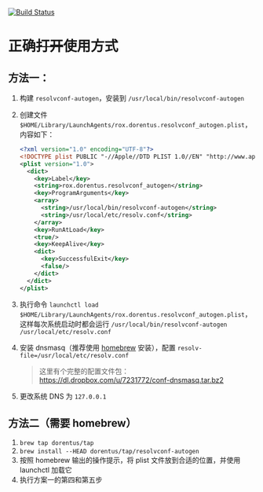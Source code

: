 [![Build Status](https://travis-ci.org/dorentus/resolvconf-autogen.png?branch=master)](https://travis-ci.org/dorentus/resolvconf-autogen)

正确<del>打开</del>使用方式
============

方法一：
-----

1. 构建 `resolvconf-autogen`，安装到 `/usr/local/bin/resolvconf-autogen`
2. 创建文件 `$HOME/Library/LaunchAgents/rox.dorentus.resolvconf_autogen.plist`，内容如下：

    ```xml
    <?xml version="1.0" encoding="UTF-8"?>
    <!DOCTYPE plist PUBLIC "-//Apple//DTD PLIST 1.0//EN" "http://www.apple.com/DTDs/PropertyList-1.0.dtd">
    <plist version="1.0">
      <dict>
        <key>Label</key>
        <string>rox.dorentus.resolvconf_autogen</string>
        <key>ProgramArguments</key>
        <array>
          <string>/usr/local/bin/resolvconf-autogen</string>
          <string>/usr/local/etc/resolv.conf</string>
        </array>
        <key>RunAtLoad</key>
        <true/>
        <key>KeepAlive</key>
        <dict>
          <key>SuccessfulExit</key>
          <false/>
        </dict>
      </dict>
    </plist>
    ```

3. 执行命令 `launchctl load $HOME/Library/LaunchAgents/rox.dorentus.resolvconf_autogen.plist`，这样每次系统启动时都会运行 `/usr/local/bin/resolvconf-autogen /usr/local/etc/resolv.conf`
4. 安装 dnsmasq（推荐使用 [homebrew](http://mxcl.github.com/homebrew/) 安装），配置 `resolv-file=/usr/local/etc/resolv.conf`
   > 这里有个完整的配置文件包：https://dl.dropbox.com/u/7231772/conf-dnsmasq.tar.bz2
5. 更改系统 DNS 为 `127.0.0.1`

方法二（需要 homebrew）
------
1. `brew tap dorentus/tap`
2. `brew install --HEAD dorentus/tap/resolvconf-autogen`
3. 按照 homebrew 输出的操作提示，将 plist 文件放到合适的位置，并使用 launchctl 加载它
4. 执行方案一的第四和第五步
